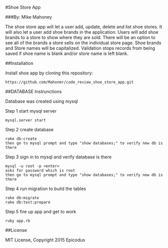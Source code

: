 #Shoe Store App

###By: Mike Mahoney

The shoe store app will let a user add, update, delete and list shoe stores.
It will also let a user add shoe brands in the application.  Users will
add shoe brands to a store to show where they are sold.  There will be an
option to see all of the brands a store sells on the individual store page.
Shoe brands and Store names will be capitalized.  Validation stops
records from being saved if shoe name is blank and/or store name is
left blank.

##Installation

Install shoe app by cloning this repository:
```
https://github.com/Mahonmr/code_review_shoe_store_app.git
```
##DATABASE Instrunctions

Database was created using mysql

Step 1 start mysql server

```
mysql.server start
```

Step 2 create database

```
rake db:create
then go to mysql prompt and type "show databases;" to verify new db is there
```

Step 3 sign in to mysql and verify database is there

```
mysql -u root -p <enter>
asks for password which is root
then go to mysql prompt and type "show databases;" to verify new db is there
```

Step 4 run migration to build the tables

```
rake db:migrate
rake db:test:prepare
```

Step 5 fire up app and get to work
```
ruby app.rb
```


##License

MIT License, Copyright 2015 Epicodus
